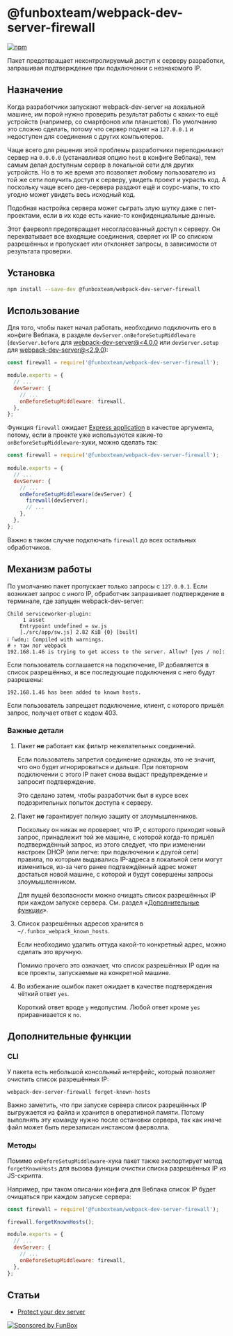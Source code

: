 # @funboxteam/webpack-dev-server-firewall

[![npm](https://img.shields.io/npm/v/@funboxteam/webpack-dev-server-firewall.svg)](https://www.npmjs.com/package/@funboxteam/webpack-dev-server-firewall)

Пакет предотвращает неконтролируемый доступ к серверу разработки, 
запрашивая подтверждение при подключении с незнакомого IP.

## Назначение

Когда разработчики запускают webpack-dev-server на локальной машине, им порой нужно проверить результат работы 
с каких-то ещё устройств (например, со смартфонов или планшетов). По умолчанию это сложно сделать, 
потому что сервер поднят на `127.0.0.1` и недоступен для соединения с других компьютеров.

Чаще всего для решения этой проблемы разработчики переподнимают сервер на `0.0.0.0` (устанавливая опцию `host`
в конфиге Вебпака), тем самым делая доступным сервер в локальной сети для других устройств. Но в то же время 
это позволяет любому пользователю из той же сети получить доступ к серверу, увидеть проект и украсть код. А поскольку 
чаще всего дев-сервера раздают ещё и соурс-мапы, то кто угодно может увидеть весь исходный код.

Подобная настройка сервера может сыграть злую шутку даже с пет-проектами, если в их коде есть какие-то 
конфиденциальные данные.

Этот фаерволл предотвращает несогласованный доступ к серверу. Он перехватывает все входящие соединения,
сверяет их IP со списком разрешённых и пропускает или отклоняет запросы, в зависимости от результата проверки.

## Установка

```bash
npm install --save-dev @funboxteam/webpack-dev-server-firewall
```

## Использование

Для того, чтобы пакет начал работать, необходимо подключить его в конфиге Вебпака, в разделе 
`devServer.onBeforeSetupMiddleware` (`devServer.before` 
для [webpack-dev-server@<4.0.0](https://github.com/webpack/webpack-dev-server/releases/tag/v4.0.0) или `devServer.setup` 
для [webpack-dev-server@<2.9.0](https://github.com/webpack/webpack-dev-server/releases/tag/v2.9.0)):

```js
const firewall = require('@funboxteam/webpack-dev-server-firewall');

module.exports = {
  // ...
  devServer: {
    // ...
    onBeforeSetupMiddleware: firewall,
  },
};
```

Функция `firewall` ожидает [Express application](https://expressjs.com/en/4x/api.html#app) в качестве аргумента,
потому, если в проекте уже используются какие-то `onBeforeSetupMiddleware`-хуки, можно сделать так:

```js
const firewall = require('@funboxteam/webpack-dev-server-firewall');
 
module.exports = {
  // ...
  devServer: {
    // ...
    onBeforeSetupMiddleware(devServer) {
      firewall(devServer);
      // ...
    },
  },
};
```

Важно в таком случае подключать `firewall` до всех остальных обработчиков.

## Механизм работы

По умолчанию пакет пропускает только запросы с `127.0.0.1`.
Если возникает запрос с иного IP, обработчик запрашивает подтверждение в терминале, где запущен webpack-dev-server:

```text
Child serviceworker-plugin:
     1 asset
    Entrypoint undefined = sw.js
    [./src/app/sw.js] 2.82 KiB {0} [built]
ℹ ｢wdm｣: Compiled with warnings.
# ↑ там лог webpack
192.168.1.46 is trying to get access to the server. Allow? [yes / no]:
``` 

Если пользователь соглашается на подключение, IP добавляется в список разрешённых,
и все последующие подключения с него будут разрешены:

```text
192.168.1.46 has been added to known hosts.
``` 

Если пользователь запрещает подключение, клиент, с которого пришёл запрос, 
получает ответ с кодом 403.

### Важные детали

1. Пакет **не** работает как фильтр нежелательных соединений. 
   
   Если пользователь запретил соединение однажды, это не значит, 
   что оно будет игнорироваться и дальше. При повторном подключении с этого IP 
   пакет снова выдаст предупреждение и запросит подтверждение.
   
   Это сделано затем, чтобы разработчик был в курсе всех подозрительных попыток доступа к серверу. 
   
2. Пакет **не** гарантирует полную защиту от злоумышленников.

   Поскольку он никак не проверяет, что IP, с которого приходит новый запрос,
   принадлежит той же машине, с которой когда-то пришёл подтверждённый запрос,
   из этого следует, что при изменении настроек DHCP (или легче: при подключении к другой сети)
   правила, по которым выдавались IP-адреса в локальной сети могут измениться,
   из-за чего ранее подтвеждённый адрес может достаться новой машине, с которой 
   и будут совершены запросы злоумышленником.
   
   Для пущей безопасности можно очищать список разрешённых IP при каждом запуске сервера.
   См. раздел «[Дополнительные функции](#дополнительные-функции)».
   
3. Список разрешённых адресов хранится в `~/.funbox_webpack_known_hosts`.

   Если необходимо удалить оттуда какой-то конкретный адрес, можно сделать это вручную.
   
   Помимо прочего это означает, что список разрешённых IP один на все проекты, 
   запускаемые на конкретной машине.
   
4. Во избежание ошибок пакет ожидает в качестве подтверждения чёткий ответ `yes`.

   Короткий ответ вроде `y` недопустим. Любой ответ кроме `yes` приравнивается к `no`.

## Дополнительные функции

### CLI

У пакета есть небольшой консольный интерфейс, который позволяет очистить список разрешённых IP:

```bash
webpack-dev-server-firewall forget-known-hosts
```

Важно заметить, что при запуске сервера список разрешённых IP выгружается из файла и хранится в оперативной памяти.
Потому выполнять эту команду нужно после остановки сервера, 
так как иначе файл может быть перезаписан инстансом фаерволла. 

### Методы

Помимо `onBeforeSetupMiddleware`-хука пакет также экспортирует метод `forgetKnownHosts` для вызова функции очистки 
списка разрешённых IP из JS-скрипта. 

Например, при таком описании конфига для Вебпака список IP будет очищаться при каждом запуске сервера:

```js
const firewall = require('@funboxteam/webpack-dev-server-firewall');

firewall.forgetKnownHosts();

module.exports = {
  // ...
  devServer: {
    // ...
    onBeforeSetupMiddleware: firewall,
  },
};
```

## Статьи

- [Protect your dev server](https://dev.to/igoradamenko/protect-your-dev-server-gob)

[![Sponsored by FunBox](https://funbox.ru/badges/sponsored_by_funbox_centered.svg)](https://funbox.ru)
